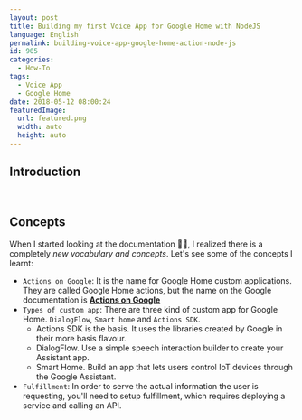 ```yaml
---
layout: post
title: Building my first Voice App for Google Home with NodeJS 
language: English
permalink: building-voice-app-google-home-action-node-js
id: 905
categories:
  - How-To
tags:
  - Voice App
  - Google Home
date: 2018-05-12 08:00:24
featuredImage: 
  url: featured.png
  width: auto
  height: auto
---
```


## Introduction


<br>

## Concepts
When I started looking at the documentation 👨‍💻, I realized there is a completely *new vocabulary and concepts*. Let's see some of the concepts I learnt:
- `Actions on Google`: It is the name for Google Home custom applications. They are called Google Home actions, but the name on the Google documentation is [**Actions on Google**](https://github.com/actions-on-google)
- `Types of custom app`: There are three kind of custom app for Google Home. `DialogFlow`, `Smart home` and `Actions SDK`.
  - Actions SDK is the basis. It uses the libraries created by Google in their more basis flavour.
  - DialogFlow. Use a simple speech interaction builder to create your Assistant app. 
  - Smart Home. Build an app that lets users control IoT devices through the Google Assistant.
- `Fulfillment`: In order to serve the actual information the user is requesting, you'll need to setup fulfillment, which requires deploying a service and calling an API.


<br>
